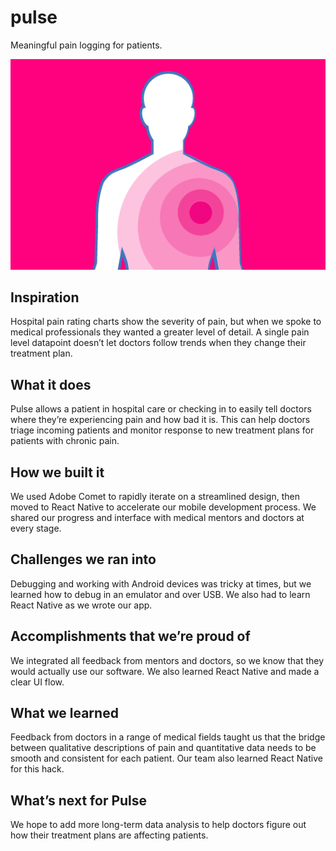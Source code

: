 # pulse
Meaningful pain logging for patients.

![Logo](./devpost_hero.png)

## Inspiration
Hospital pain rating charts show the severity of pain, but when we spoke to medical professionals they wanted a greater level of detail. A single pain level datapoint doesn’t let doctors follow trends when they change their treatment plan.

## What it does
Pulse allows a patient in hospital care or checking in to easily tell doctors where they’re experiencing pain and how bad it is. This can help doctors triage incoming patients and monitor response to new treatment plans for patients with chronic pain.

## How we built it
We used Adobe Comet to rapidly iterate on a streamlined design, then moved to React Native to accelerate our mobile development process. We shared our progress and interface with medical mentors and doctors at every stage.

## Challenges we ran into
Debugging and working with Android devices was tricky at times, but we learned how to debug in an emulator and over USB. We also had to learn React Native as we wrote our app.

## Accomplishments that we’re proud of
We integrated all feedback from mentors and doctors, so we know that they would actually use our software. We also learned React Native and made a clear UI flow.

## What we learned
Feedback from doctors in a range of medical fields taught us that the bridge between qualitative descriptions of pain and quantitative data needs to be smooth and consistent for each patient. Our team also learned React Native for this hack.

## What’s next for Pulse
We hope to add more long-term data analysis to help doctors figure out how their treatment plans are affecting patients.
